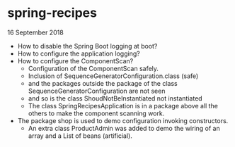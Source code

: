 # spring-recipes
16 September 2018
* How to disable the Spring Boot logging at boot?
* How to configure the application logging?
* How to configure the ComponentScan?
  * Configuration of the ComponentScan safely.
  * Inclusion of SequenceGeneratorConfiguration.class (safe)
  * and the packages outside the package of the class SequenceGeneratorConfiguration are not seen
  * and so is the class ShoudNotBeInstantiated not instantiated 
  * The class SpringRecipesApplication is in a package above all the others to make the component scanning work.
 * The package shop is used to demo configuration invoking constructors.
   * An extra class ProductAdmin was added to demo the wiring of an array and a List of beans (artificial).
  